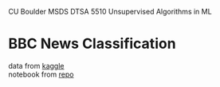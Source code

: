 CU Boulder MSDS DTSA 5510 Unsupervised Algorithms in ML<br>

# BBC News Classification

data from [kaggle](https://www.kaggle.com/competitions/learn-ai-bbc)<br>
notebook from [repo](https://github.com/elfchildRichter/BBC_News_Classification)<br>
